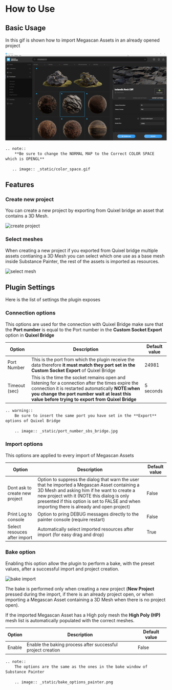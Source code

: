 # How to Use

## Basic Usage
In this gif is shown how to import Megascan Assets in an already opened project

![painter import](_static/simple_import.gif)

```eval_rst 
.. note::
    **Be sure to change the NORMAL MAP to the Correct COLOR SPACE which is OPENGL**

   .. image:: _static/color_space.gif
```

## Features

### Create new project
You can create a new project by exporting from Quixel bridge an asset that contains a 3D Mesh.

![create project](_static/project_creation.gif)

### Select meshes
When creating a new project if you exported from Quixel bridge multiple assets contianing a 3D Mesh you can select which one use as a base mesh inside Substance Painter, the rest of the assets is imported as resources.

![select mesh](_static/select_mesh.gif)


## Plugin Settings
Here is the list of settings the plugin exposes

### Connection options
This options are used for the connection with Quixel Bridge make sure that the **Port number** is equal to the Port number in the **Custom Socket Export** option in **Quixel Bridge**

 Option        | Description | Default value
 ------------- |-------------| -------------
 Port Number | This is the port from which the plugin receive the data therefore **it must match they port set in the Custom Socket Export** of Quixel Bridge | 24981
 Timeout (sec) | This is the time the socket remains open and listening for a connection after the times expire the connection it is restarted automatically **NOTE:when you change the port number wait at least this value before trying to export from Quixel Bridge** | 5 seconds

```eval_rst 
.. warning::
    Be sure to insert the same port you have set in the **Export** options of Quixel Bridge
    
    .. image:: _static/port_number_sbs_bridge.jpg
```

### Import options
This options are applied to every import of Megascan Assets

 Option        | Description | Default value
 ------------- |-------------| -------------
 Dont ask to create new project | Option to suppress the dialog that warn the user that he imported a Megascan Asset containing a 3D Mesh and asking him if he want to create a new project with it (NOTE this dialog is only presented if this option is set to FALSE and when importing there is already and open project) | False
 Print Log to console | Option to pring DEBUG messages directly to the painter console (require restart) | False
 Select resouces after import | Automatically select imported resources after import (for easy drag and drop) | True

 ### Bake option
Enabling this option allow the plugin to perform a bake, with the preset values, after a successful import and project creation.

![bake import](_static/bake_import.gif)

The bake is performed only when creating a new project (**New Project** pressed during the import, if there is an already project open, or when importing a Megascan Asset containing a 3D Mesh when there is no project open).

If the imported Megascan Asset has a High poly mesh the **High Poly (HP)** mesh list is automatically populated with the correct meshes.

 Option        | Description | Default value
 ------------- |-------------| -------------
Enable | Enable the baking process after successful project creation | False

```eval_rst
.. note::
    The options are the same as the ones in the bake window of Substance Painter
    
    .. image:: _static/bake_options_painter.png
```
